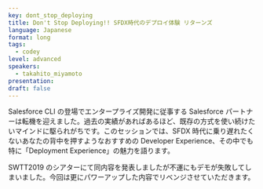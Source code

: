 ```yaml
---
key: dont_stop_deploying
title: Don't Stop Deploying!! SFDX時代のデプロイ体験 リターンズ
language: Japanese
format: long
tags:
  - codey
level: advanced
speakers:
  - takahito_miyamoto
presentation:
draft: false
---
```


Salesforce CLI の登場でエンタープライズ開発に従事する Salesforce パートナーは転機を迎えました。過去の実績があればあるほど、既存の方式を使い続けたいマインドに駆られがちです。このセッションでは、SFDX 時代に乗り遅れたくないあなたの背中を押すようなおすすめの Developer Experience、その中でも特に「Deployment Experience」の魅力を語ります。

SWTT2019 のシアターにて同内容を発表しましたが不運にもデモが失敗してしまいました。今回は更にパワーアップした内容でリベンジさせていただきます。

